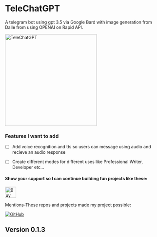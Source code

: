# TeleChatGPT

A telegram bot using gpt 3.5 via Google Bard with image generation from Dalle from using OPENAI on Rapid API.

<img src="https://i.ibb.co/zX3ShVy/IMG-20230515-191340-544.jpg" alt="TeleChatGPT" width="300">



### Features I want to add
- [ ] Add voice recognition and tts so users can message using audio and recieve an audio response
- [ ] Create different modes for different uses like Professional Writer, Developer etc...





#### Show your support so I can continue building fun projects like these:
<a href='https://ko-fi.com/W7W1KJXSN' target='_blank'><img height='36' style='border:0px;height:36px;' src='https://storage.ko-fi.com/cdn/kofi2.png?v=3' border='0' alt='Buy Me a Coffee at ko-fi.com' /></a>

Mentions-These repos and projects made my project possible:

[![GitHub](https://img.shields.io/badge/GitHub-acheong08%2FBard-blue?style=flat-square&logo=github)](https://github.com/acheong08/Bard)


## Version 0.1.3


